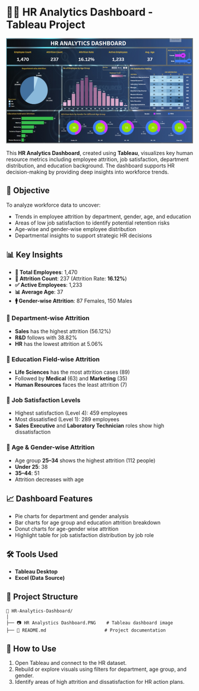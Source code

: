 # 👩‍💼 HR Analytics Dashboard - Tableau Project

![HR Dashboard](./HR%20Analystics%20Dashboard.PNG)

This **HR Analytics Dashboard**, created using **Tableau**, visualizes key human resource metrics including employee attrition, job satisfaction, department distribution, and education background. The dashboard supports HR decision-making by providing deep insights into workforce trends.

## 🎯 Objective

To analyze workforce data to uncover:
- Trends in employee attrition by department, gender, age, and education
- Areas of low job satisfaction to identify potential retention risks
- Age-wise and gender-wise employee distribution
- Departmental insights to support strategic HR decisions

## 📊 Key Insights

- **👥 Total Employees**: 1,470  
- **🔄 Attrition Count**: 237 (Attrition Rate: **16.12%**)  
- **✅ Active Employees**: 1,233  
- **📊 Average Age**: 37  
- **🚹 Gender-wise Attrition**: 87 Females, 150 Males  

### 📌 Department-wise Attrition
- **Sales** has the highest attrition (56.12%)
- **R&D** follows with 38.82%
- **HR** has the lowest attrition at 5.06%

### 📌 Education Field-wise Attrition
- **Life Sciences** has the most attrition cases (89)
- Followed by **Medical** (63) and **Marketing** (35)
- **Human Resources** faces the least attrition (7)

### 📌 Job Satisfaction Levels
- Highest satisfaction (Level 4): 459 employees
- Most dissatisfied (Level 1): 289 employees
- **Sales Executive** and **Laboratory Technician** roles show high dissatisfaction

### 📌 Age & Gender-wise Attrition
- Age group **25–34** shows the highest attrition (112 people)
- **Under 25**: 38
- **35–44**: 51
- Attrition decreases with age

## 📈 Dashboard Features

- Pie charts for department and gender analysis
- Bar charts for age group and education attrition breakdown
- Donut charts for age-gender wise attrition
- Highlight table for job satisfaction distribution by job role

## 🛠️ Tools Used

- **Tableau Desktop**
- **Excel (Data Source)**

## 📂 Project Structure

```
📁 HR-Analytics-Dashboard/
│
├── 📷 HR Analystics Dashboard.PNG    # Tableau dashboard image
├── 📄 README.md                      # Project documentation
```

## 🚀 How to Use

1. Open Tableau and connect to the HR dataset.
2. Rebuild or explore visuals using filters for department, age group, and gender.
3. Identify areas of high attrition and dissatisfaction for HR action plans.


